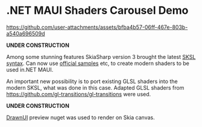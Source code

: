 # .NET MAUI Shaders Carousel Demo


https://github.com/user-attachments/assets/bfba4b57-06ff-467e-803b-a540a696509d


**UNDER CONSTRUCTION**

Among some stunning features SkiaSharp version 3 brought the latest [SKSL syntax](https://skia.org/docs/user/sksl/). 
Can now use [official samples](https://shaders.skia.org/) etc, to create modern shaders to be used in.NET MAUI.

An important new possibility is to port existing GLSL shaders into the modern SKSL, what was done in this case. Adapted GLSL shaders from https://github.com/gl-transitions/gl-transitions were used.

**UNDER CONSTRUCTION**

[DrawnUI](https://github.com/taublast/DrawnUi.Maui) preview nuget was used to render on Skia canvas.
